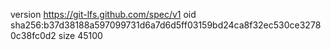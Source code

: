 version https://git-lfs.github.com/spec/v1
oid sha256:b37d38188a597099731d6a7d6d5ff03159bd24ca8f32ec530ce32780c38fc0d2
size 45100
